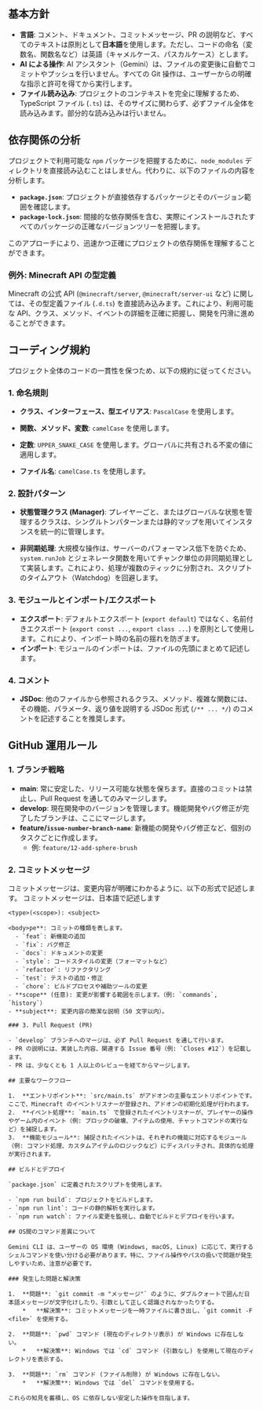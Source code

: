 ## 基本方針

- **言語**: コメント、ドキュメント、コミットメッセージ、PR の説明など、すべてのテキストは原則として**日本語**を使用します。ただし、コードの命名（変数名、関数名など）は英語（キャメルケース、パスカルケース）とします。
- **AI による操作**: AI アシスタント（Gemini）は、ファイルの変更後に自動でコミットやプッシュを行いません。すべての Git 操作は、ユーザーからの明確な指示と許可を得てから実行します。
- **ファイル読み込み**: プロジェクトのコンテキストを完全に理解するため、TypeScript ファイル (`.ts`) は、そのサイズに関わらず、必ずファイル全体を読み込みます。部分的な読み込みは行いません。

## 依存関係の分析

プロジェクトで利用可能な `npm` パッケージを把握するために、`node_modules` ディレクトリを直接読み込むことはしません。代わりに、以下のファイルの内容を分析します。

- **`package.json`**: プロジェクトが直接依存するパッケージとそのバージョン範囲を確認します。
- **`package-lock.json`**: 間接的な依存関係を含む、実際にインストールされたすべてのパッケージの正確なバージョンツリーを把握します。

このアプローチにより、迅速かつ正確にプロジェクトの依存関係を理解することができます。

### 例外: Minecraft API の型定義

Minecraft の公式 API (`@minecraft/server`, `@minecraft/server-ui` など) に関しては、その型定義ファイル (`.d.ts`) を直接読み込みます。これにより、利用可能な API、クラス、メソッド、イベントの詳細を正確に把握し、開発を円滑に進めることができます。

## コーディング規約

プロジェクト全体のコードの一貫性を保つため、以下の規約に従ってください。

### 1. 命名規則

- **クラス、インターフェース、型エイリアス**: `PascalCase` を使用します。

- **関数、メソッド、変数**: `camelCase` を使用します。

- **定数**: `UPPER_SNAKE_CASE` を使用します。グローバルに共有される不変の値に適用します。

- **ファイル名**: `camelCase.ts` を使用します。

### 2. 設計パターン

- **状態管理クラス (Manager)**: プレイヤーごと、またはグローバルな状態を管理するクラスは、シングルトンパターンまたは静的マップを用いてインスタンスを統一的に管理します。

- **非同期処理**: 大規模な操作は、サーバーのパフォーマンス低下を防ぐため、`system.runJob` とジェネレータ関数を用いてチャンク単位の非同期処理として実装します。これにより、処理が複数のティックに分割され、スクリプトのタイムアウト（Watchdog）を回避します。

### 3. モジュールとインポート/エクスポート

- **エクスポート**: デフォルトエクスポート (`export default`) ではなく、名前付きエクスポート (`export const ...`, `export class ...`) を原則として使用します。これにより、インポート時の名前の揺れを防ぎます。
- **インポート**: モジュールのインポートは、ファイルの先頭にまとめて記述します。

### 4. コメント

- **JSDoc**: 他のファイルから参照されるクラス、メソッド、複雑な関数には、その機能、パラメータ、返り値を説明する JSDoc 形式 (`/** ... */`) のコメントを記述することを推奨します。

## GitHub 運用ルール

### 1. ブランチ戦略

- **main**: 常に安定した、リリース可能な状態を保ちます。直接のコミットは禁止し、Pull Request を通してのみマージします。
- **develop**: 現在開発中のバージョンを管理します。機能開発やバグ修正が完了したブランチは、ここにマージします。
- **feature/`issue-number`-`branch-name`**: 新機能の開発やバグ修正など、個別のタスクごとに作成します。
  - 例: `feature/12-add-sphere-brush`

### 2. コミットメッセージ

コミットメッセージは、変更内容が明確にわかるように、以下の形式で記述します。
コミットメッセージは、日本語で記述します

```
<type>(<scope>): <subject>

<body>pe**: コミットの種類を表します。
  - `feat`: 新機能の追加
  - `fix`: バグ修正
  - `docs`: ドキュメントの変更
  - `style`: コードスタイルの変更（フォーマットなど）
  - `refactor`: リファクタリング
  - `test`: テストの追加・修正
  - `chore`: ビルドプロセスや補助ツールの変更
- **scope** (任意): 変更が影響する範囲を示します。（例: `commands`, `history`）
- **subject**: 変更内容の簡潔な説明（50 文字以内）。

### 3. Pull Request (PR)

- `develop` ブランチへのマージは、必ず Pull Request を通して行います。
- PR の説明には、実装した内容、関連する Issue 番号（例: `Closes #12`）を記載します。
- PR は、少なくとも 1 人以上のレビューを経てからマージします。

## 主要なワークフロー

1.  **エントリポイント**: `src/main.ts` がアドオンの主要なエントリポイントです。ここで、Minecraft のイベントリスナーが登録され、アドオンの初期化処理が行われます。
2.  **イベント処理**: `main.ts` で登録されたイベントリスナーが、プレイヤーの操作やゲーム内のイベント（例: ブロックの破壊、アイテムの使用、チャットコマンドの実行など）を捕捉します。
3.  **機能モジュール**: 捕捉されたイベントは、それぞれの機能に対応するモジュール（例: コマンド処理、カスタムアイテムのロジックなど）にディスパッチされ、具体的な処理が実行されます。

## ビルドとデプロイ

`package.json` に定義されたスクリプトを使用します。

- `npm run build`: プロジェクトをビルドします。
- `npm run lint`: コードの静的解析を実行します。
- `npm run watch`: ファイル変更を監視し、自動でビルドとデプロイを行います。

## OS間のコマンド差異について

Gemini CLI は、ユーザーの OS 環境 (Windows, macOS, Linux) に応じて、実行するシェルコマンドを使い分ける必要があります。特に、ファイル操作やパスの扱いで問題が発生しやすいため、注意が必要です。

### 発生した問題と解決策

1.  **問題**: `git commit -m "メッセージ"` のように、ダブルクォートで囲んだ日本語メッセージが文字化けしたり、引数として正しく認識されなかったりする。
    *   **解決策**: コミットメッセージを一時ファイルに書き出し、`git commit -F <file>` を使用する。

2.  **問題**: `pwd` コマンド (現在のディレクトリ表示) が Windows に存在しない。
    *   **解決策**: Windows では `cd` コマンド (引数なし) を使用して現在のディレクトリを表示する。

3.  **問題**: `rm` コマンド (ファイル削除) が Windows に存在しない。
    *   **解決策**: Windows では `del` コマンドを使用する。

これらの知見を蓄積し、OS に依存しない安定した操作を目指します。